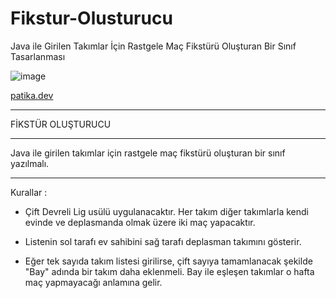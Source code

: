 # Fikstur-Olusturucu
Java ile Girilen Takımlar İçin Rastgele Maç Fikstürü Oluşturan Bir Sınıf Tasarlanması

![image](https://github.com/aliylmztr/SQL-All_Projects/assets/123991935/cd85cd84-da7f-4768-a998-29e1530592ee)

<a href="https://www.patika.dev/tr">patika.dev </a>

----------------------------------------------

FİKSTÜR OLUŞTURUCU

----------------------------------------------

Java ile girilen takımlar için rastgele maç fikstürü oluşturan bir sınıf yazılmalı.

----------------------------------------------

Kurallar :

- Çift Devreli Lig usülü uygulanacaktır. Her takım diğer takımlarla kendi evinde ve deplasmanda olmak üzere iki maç yapacaktır.

- Listenin sol tarafı ev sahibini sağ tarafı deplasman takımını gösterir.

- Eğer tek sayıda takım listesi girilirse, çift sayıya tamamlanacak şekilde "Bay" adında bir takım daha eklenmeli. Bay ile eşleşen takımlar o hafta maç yapmayacağı anlamına gelir.
